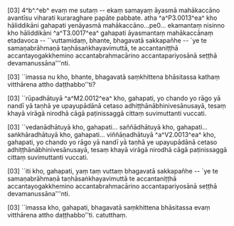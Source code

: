 [03] 4^b^.^eb^ evaṃ me sutaṃ -- ekaṃ samayaṃ āyasmā mahākaccāno avantīsu viharati  kuraraghare papāte pabbate. atha ^a^P3.0013^ea^ kho hāliddikāni gahapati yenāyasmā  mahākaccāno...pe0... ekamantaṃ nisinno kho hāliddikāni ^a^T3.0017^ea^ gahapati āyasmantaṃ mahākaccānaṃ  etadavoca -- ``vuttamidaṃ, bhante, bhagavatā sakkapañhe -- `ye te samaṇabrāhmaṇā  taṇhāsaṅkhayavimuttā, te accantaniṭṭhā accantayogakkhemino accantabrahmacārino accantapariyosānā  seṭṭhā devamanussāna'''nti.

[03] ``imassa nu kho, bhante, bhagavatā saṃkhittena bhāsitassa kathaṃ vitthārena attho daṭṭhabbo''ti?

[03] ``rūpadhātuyā ^a^M2.0012^ea^ kho, gahapati, yo chando yo rāgo yā nandī yā taṇhā ye  upayupādānā cetaso adhiṭṭhānābhinivesānusayā, tesaṃ khayā virāgā nirodhā cāgā paṭinissaggā  cittaṃ suvimuttanti vuccati.

[03] ``vedanādhātuyā kho, gahapati... saññādhātuyā kho, gahapati... saṅkhāradhātuyā kho,  gahapati... viññāṇadhātuyā ^a^V2.0013^ea^ kho, gahapati, yo chando yo rāgo yā nandī yā taṇhā  ye upayupādānā cetaso adhiṭṭhānābhinivesānusayā, tesaṃ khayā virāgā nirodhā cāgā  paṭinissaggā cittaṃ suvimuttanti vuccati.

[03] ``iti kho, gahapati, yaṃ taṃ vuttaṃ bhagavatā sakkapañhe -- `ye te samaṇabrāhmaṇā  taṇhāsaṅkhayavimuttā te accantaniṭṭhā accantayogakkhemino accantabrahmacārino accantapariyosānā  seṭṭhā devamanussāna'''nti.

[03] ``imassa kho, gahapati, bhagavatā saṃkhittena bhāsitassa evaṃ vitthārena attho daṭṭhabbo''ti.  catutthaṃ.